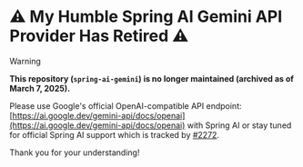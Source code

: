 # ⚠️ **My Humble Spring AI Gemini API Provider Has Retired** ⚠️

> [!WARNING]
> **This repository (`spring-ai-gemini`) is no longer maintained (archived as of March 7, 2025).**
>
> Please use Google's official OpenAI-compatible API endpoint:
> [https://ai.google.dev/gemini-api/docs/openai](https://ai.google.dev/gemini-api/docs/openai) with Spring AI or stay tuned for official Spring AI support which is tracked by [#2272](https://github.com/spring-projects/spring-ai/issues/2272).

Thank you for your understanding!

